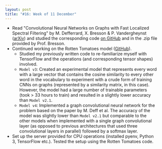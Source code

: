 ```yaml
---
layout: post
title: "#16: Week of 11 December"
---
```


- Read "Convolutional Neural Networks on Graphs with Fast Localized Spectral Filtering" by M. Defferrard, X. Bresson & P. Vandergheynst ([arXiv](https://arxiv.org/abs/1606.09375)) and studied the corresponding code [on GitHub](https://github.com/mdeff/cnn_graph) and in the .zip file provided by Prof. Bresson.
- Continued working on the Rotten Tomatoes model ([GitHub](github.com/SuyashLakhotia/RottenTomatoesCNN)).
  - Studied my previously written code to re-familiarize myself with TensorFlow and the operations (and corresponding tensor shapes) involved.
  - `Model v3`: Created an experimental model that represents every word with a large vector that contains the cosine similarity to every other word in the vocabulary to experiment with a crude form of training CNNs on graphs (represented by a similarity matrix, in this case). However, the model had a large number of trainable parameters (took > 33 hours to train) and resulted in a slightly lower accuracy than `Model v2.1`.
  - `Model v4`: Implemented a graph convolutional neural network for the problem based on the paper by M. Deff et al. The accuracy of the model was slightly lower than `Model v2.1` but comparable to the other models when implemented with a single graph convolutional layer (as opposed to previous architectures that used three convolutional layers in parallel) followed by a softmax layer.
- Set up the server provided for CPU operations (installed pyenv, Python 3, TensorFlow etc.). Tested the setup using the Rotten Tomatoes code.
